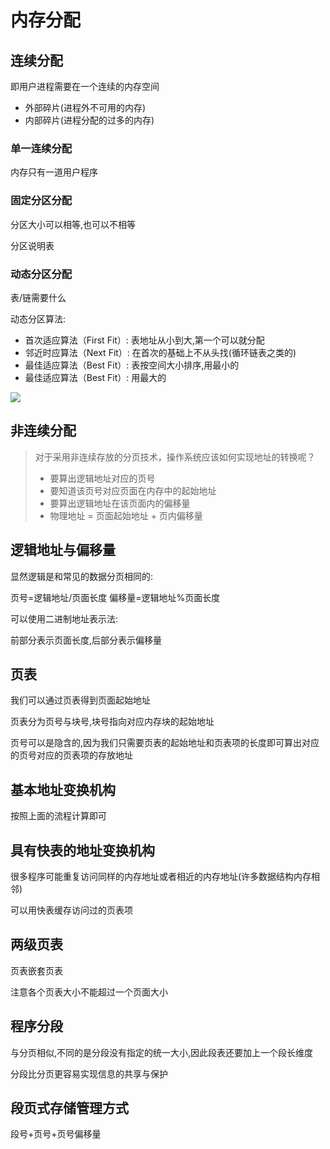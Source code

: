 # 内存分配

## 连续分配

即用户进程需要在一个连续的内存空间

- 外部碎片(进程外不可用的内存)
- 内部碎片(进程分配的过多的内存)

### 单一连续分配

内存只有一道用户程序

### 固定分区分配

分区大小可以相等,也可以不相等

分区说明表

### 动态分区分配

表/链需要什么

动态分区算法:

- 首次适应算法（First Fit）: 表地址从小到大,第一个可以就分配
- 邻近时应算法（Next Fit）: 在首次的基础上不从头找(循环链表之类的)
- 最佳适应算法（Best Fit）: 表按空间大小排序,用最小的
- 最佳适应算法（Best Fit）: 用最大的

![](https://cdn.jsdelivr.net/gh/open17/Pic/img/202409172300364.png)

## 非连续分配

> 对于采用非连续存放的分页技术，操作系统应该如何实现地址的转换呢？
> - 要算出逻辑地址对应的页号
> - 要知道该页号对应页面在内存中的起始地址
> - 要算出逻辑地址在该页面内的偏移量
> - 物理地址 = 页面起始地址 + 页内偏移量
>


## 逻辑地址与偏移量

显然逻辑是和常见的数据分页相同的:

页号=逻辑地址/页面长度
偏移量=逻辑地址%页面长度


可以使用二进制地址表示法:

前部分表示页面长度,后部分表示偏移量

## 页表

我们可以通过页表得到页面起始地址


页表分为页号与块号,块号指向对应内存块的起始地址

页号可以是隐含的,因为我们只需要页表的起始地址和页表项的长度即可算出对应的页号对应的页表项的存放地址

## 基本地址变换机构

按照上面的流程计算即可

## 具有快表的地址变换机构

很多程序可能重复访问同样的内存地址或者相近的内存地址(许多数据结构内存相邻)

可以用快表缓存访问过的页表项

## 两级页表

页表嵌套页表

注意各个页表大小不能超过一个页面大小

## 程序分段

与分页相似,不同的是分段没有指定的统一大小,因此段表还要加上一个段长维度

分段比分页更容易实现信息的共享与保护

## 段页式存储管理方式

段号+页号+页号偏移量

